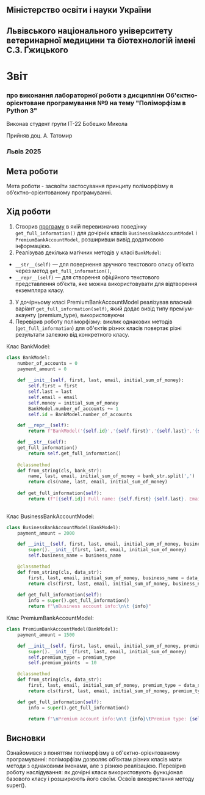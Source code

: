## Міністерство освіти і науки України

## Львівського національного університету ветеринарної медицини та біотехнологій імені С.З. Ґжицького
 
# Звіт
### про виконання лабораторної роботи з дисципліни Об'єктно-орієнтоване програмування №9 на тему "Поліморфізм в Python 3"
Виконав студент групи ІТ-22 Бобешко Микола

Прийняв доц. А. Татомир
### Львів 2025

## Мета роботи
Мета роботи - засвоїти застосування принципу поліморфізму в об’єктно-орієнтованому програмуванні.

## Хід роботи
1. Створив [програму](oop-special-methods.py) в якій перевизначив поведінку `get_full_information()` для дочірніх класів `BusinessBankAccountModel` і `PremiumBankAccountModel`, розширивши вивід додатковою інформацією.
2. Реалізував декілька магічних методів у класі `BankModel`:
- `__str__(self)` — для повернення зручного текстового опису об’єкта через метод `get_full_information()`,
- `__repr__(self)` — для створення офіційного текстового представлення об’єкта, яке можна використовувати для відтворення екземпляра класу.

3. У дочірньому класі PremiumBankAccountModel реалізував власний варіант `get_full_information(self)`, який додає вивід типу преміум-акаунту (premium_type), використовуючи 
4. Перевірив роботу поліморфізму: виклик однакових методів (`get_full_information`) для об'єктів різних класів повертає різні результати залежно від конкретного класу.

Клас BankModel:
```python
class BankModel:
    number_of_accounts = 0
    payment_amount = 0 
    
    def __init__(self, first, last, email, initial_sum_of_money):
        self.first = first
        self.last = last
        self.email = email
        self.money = initial_sum_of_money
        BankModel.number_of_accounts += 1
        self.id = BankModel.number_of_accounts

    def __repr__(self):
        return f"BankModel('{self.id}','{self.first}','{self.last}','{self.email}','{self.money}')"

    def __str__(self):                      
    get_full_information()
        return self.get_full_information()
    
    @classmethod
    def from_string(cls, bank_str):
        name, last, email, initial_sum_of_money = bank_str.split(',')
        return cls(name, last, email, initial_sum_of_money)
    
    def get_full_information(self):
        return (f"[{self.id}] Full name: {self.first} {self.last}. Email: {self.email}. Sum of money: {self.money}")
    
```
Клас BusinessBankAccountModel:
```python
class BusinessBankAccountModel(BankModel):
    payment_amount = 2000

    def __init__(self, first, last, email, initial_sum_of_money, business_name):
        super().__init__(first, last, email, initial_sum_of_money)
        self.business_name = business_name        

    @classmethod
    def from_string(cls, data_str): 
        first, last, email, initial_sum_of_money, business_name = data_str.split(',')
        return cls(first, last, email, initial_sum_of_money, business_name)
        
    def get_full_information(self):
        info = super().get_full_information()        
        return f"\nBusiness account info:\n\t {info}"
```
Клас PremiumBankAccountModel:
```python
class PremiumBankAccountModel(BankModel):
    payment_amount = 1500

    def __init__(self, first, last, email, initial_sum_of_money, premium_type):
        super().__init__(first, last, email, initial_sum_of_money)
        self.premium_type = premium_type
        self.premium_points  = 10

    @classmethod
    def from_string(cls, data_str):
        first, last, email, initial_sum_of_money, premium_type = data_str.split(',')
        return cls(first, last, email, initial_sum_of_money, premium_type)

    def get_full_information(self):
        info = super().get_full_information()
        
        return f"\nPremium account info:\n\t {info}\tPremium type: {self.premium_type}"        
```

## Висновки

Ознайомився з поняттям поліморфізму в об'єктно-орієнтованому програмуванні: поліморфізм дозволяє об’єктам різних класів мати методи з однаковими іменами, але з різною реалізацією.
Перевірив роботу наслідування: як дочірні класи використовують функціонал базового класу і розширюють його своїм. Освоїв використання методу super().